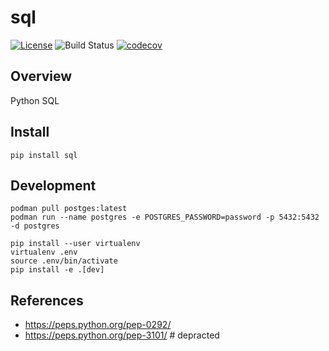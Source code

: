 # sql
[![License](https://img.shields.io/badge/License-MIT-blue.svg)](https://spdx.org/licenses/MIT)
![Build Status](https://github.com/kuwv/sql/actions/workflows/main.yml/badge.svg?branch=master)
[![codecov](https://codecov.io/gh/kuwv/sql/branch/master/graph/badge.svg)](https://codecov.io/gh/kuwv/sql)

## Overview

Python SQL

## Install

```
pip install sql
```

## Development

```
podman pull postges:latest
podman run --name postgres -e POSTGRES_PASSWORD=password -p 5432:5432 -d postgres

```

```
pip install --user virtualenv
virtualenv .env
source .env/bin/activate
pip install -e .[dev]
```

## References

- https://peps.python.org/pep-0292/
- https://peps.python.org/pep-3101/  # depracted

